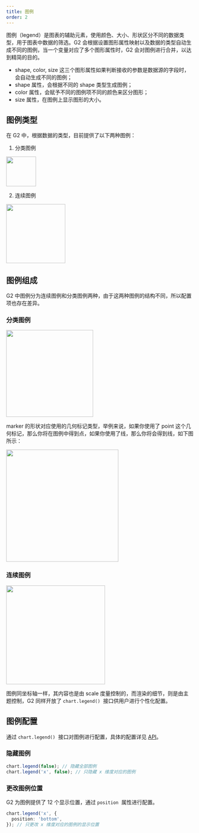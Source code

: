 ```yaml
---
title: 图例
order: 2
---
```


图例（legend）是图表的辅助元素，使用颜色、大小、形状区分不同的数据类型，用于图表中数据的筛选。G2 会根据设置图形属性映射以及数据的类型自动生成不同的图例，当一个变量对应了多个图形属性时，G2 会对图例进行合并，以达到精简的目的。

- shape, color, size 这三个图形属性如果判断接收的参数是数据源的字段时，会自动生成不同的图例；
- shape 属性，会根据不同的 shape 类型生成图例；
- color 属性，会赋予不同的图例项不同的颜色来区分图形；
- size 属性，在图例上显示图形的大小。

## 图例类型

在 G2 中，根据数据的类型，目前提供了以下两种图例：

1. 分类图例

<img src="https://gw.alipayobjects.com/mdn/rms_f5c722/afts/img/A*i4FsS4X0-G8AAAAAAAAAAABkARQnAQ" style="width: 80px;">

2. 连续图例

<img src="https://gw.alipayobjects.com/mdn/rms_f5c722/afts/img/A*1v5vT44hdEYAAAAAAAAAAABkARQnAQ" style="width: 159px;">

## 图例组成

G2 中图例分为连续图例和分类图例两种，由于这两种图例的结构不同，所以配置项也存在差异。

### 分类图例

<img src="https://gw.alipayobjects.com/mdn/rms_f5c722/afts/img/A*zojvQo4wpn0AAAAAAAAAAABkARQnAQ" style="width: 234px;">

marker 的形状对应使用的几何标记类型，举例来说，如果你使用了 point 这个几何标记，那么你将在图例中得到点，如果你使用了线，那么你将会得到线，如下图所示：

<img src="https://gw.alipayobjects.com/mdn/rms_f5c722/afts/img/A*bCGoQ6dEt2sAAAAAAAAAAABkARQnAQ" style="width: 302px;">

### 连续图例

<img src="https://gw.alipayobjects.com/mdn/rms_f5c722/afts/img/A*Ko27SpdBNAQAAAAAAAAAAABkARQnAQ" style="width: 266px;">

图例同坐标轴一样，其内容也是由 scale 度量控制的，而渲染的细节，则是由主题控制，G2 同样开放了 `chart.legend()`  接口供用户进行个性化配置。

## 图例配置

通过 `chart.legend()`  接口对图例进行配置，具体的配置详见 [API](/zh/docs/api/general/legend)。

### 隐藏图例

```typescript
chart.legend(false); // 隐藏全部图例
chart.legend('x', false); // 只隐藏 x 维度对应的图例
```

### 更改图例位置

G2 为图例提供了 12 个显示位置，通过 `position`  属性进行配置。

```typescript
chart.legend('x', {
  position: 'bottom',
}); // 只更改 x 维度对应的图例的显示位置
```
